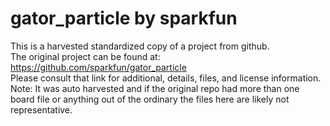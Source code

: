 
# gator_particle by sparkfun  
This is a harvested standardized copy of a project from github.  
The original project can be found at:  
https://github.com/sparkfun/gator_particle  
Please consult that link for additional, details, files, and license information.  
Note: It was auto harvested and if the original repo had more than one board file or anything out of the ordinary the files here are likely not representative.  
    